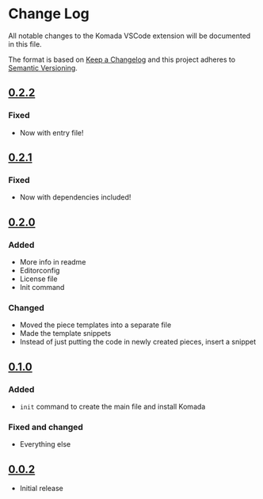 # Change Log

All notable changes to the Komada VSCode extension will be documented in this file.

The format is based on [Keep a Changelog](http://keepachangelog.com/en/1.0.0/) and this project adheres to [Semantic Versioning](http://semver.org/spec/v2.0.0.html).

## [0.2.2]

### Fixed

- Now with entry file!

## [0.2.1]

### Fixed

- Now with dependencies included!

## [0.2.0]

### Added

- More info in readme
- Editorconfig
- License file
- Init command

### Changed

- Moved the piece templates into a separate file
- Made the template snippets
- Instead of just putting the code in newly created pieces, insert a snippet

## [0.1.0]

### Added

- `init` command to create the main file and install Komada

### Fixed and changed

- Everything else

## [0.0.2]

- Initial release

[Unreleased]: https://github.com/dada1134/komada-helper/compare/HEAD...0.2.2
[0.2.2]: https://github.com/dada1134/komada-helper/compare/0.2.1...0.2.2
[0.2.1]: https://github.com/dada1134/komada-helper/compare/0.2.0...0.2.1
[0.2.0]: https://github.com/dada1134/komada-helper/compare/0.1.0...0.2.0
[0.1.0]: https://github.com/dada1134/komada-helper/compare/0.0.2...0.1.0
[0.0.2]: https://github.com/dada1134/komada-helper/tree/0.0.2